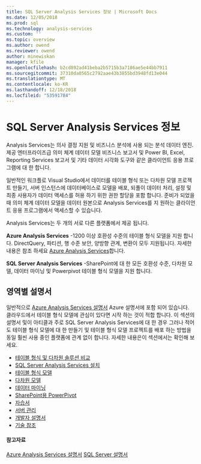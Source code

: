 ```yaml
---
title: SQL Server Analysis Services 정보 | Microsoft Docs
ms.date: 12/05/2018
ms.prod: sql
ms.technology: analysis-services
ms.custom: ''
ms.topic: overview
ms.author: owend
ms.reviewer: owend
author: minewiskan
manager: kfile
ms.openlocfilehash: b2cd892ad41beba2b5715b3a7186ae5e44bb7911
ms.sourcegitcommit: 37310da0565c2792aae43b3855bd3948fd13e044
ms.translationtype: MT
ms.contentlocale: ko-KR
ms.lasthandoff: 12/18/2018
ms.locfileid: "53591784"
---
```

# <a name="about-sql-server-analysis-services"></a>SQL Server Analysis Services 정보

Analysis Services는 의사 결정 지원 및 비즈니스 분석에 사용 되는 분석 데이터 엔진. 제공 엔터프라이즈급 의미 체계 데이터 모델 비즈니스 보고서 및 Power BI, Excel, Reporting Services 보고서 및 기타 데이터 시각화 도구와 같은 클라이언트 응용 프로그램에 대 한 합니다.

일반적인 워크플로 Visual Studio에서 데이터를 테이블 형식 또는 다차원 모델 프로젝트 만들기, 서버 인스턴스에 데이터베이스로 모델을 배포, 되풀이 데이터 처리, 설정 및 최종 사용자가 데이터 액세스를 허용 하기 위한 권한 할당을 포함 합니다. 준비가 되었을 때 의미 체계 데이터 모델을 데이터 원본으로 Analysis Services를 지 원하는 클라이언트 응용 프로그램에서 액세스할 수 있습니다.

Analysis Services는 두 개의 서로 다른 플랫폼에서 제공 됩니다.

**Azure Analysis Services** -1200 이상 호환성 수준의 테이블 형식 모델을 지원 합니다. DirectQuery, 파티션, 행 수준 보안, 양방향 관계, 변환이 모두 지원됩니다. 자세한 내용은 참조 하세요 [Azure Analysis Services](https://docs.microsoft.com/azure/analysis-services/)합니다.

**SQL Server Analysis Services** -SharePoint에 대 한 모든 호환성 수준, 다차원 모델, 데이터 마이닝 및 Powerpivot 테이블 형식 모델을 지원 합니다.

## <a name="documentation-by-area"></a>영역별 설명서

일반적으로 [Azure Analysis Services 설명서](https://docs.microsoft.com/azure/analysis-services/) Azure 설명서에 포함 되어 있습니다. 클라우드에서 테이블 형식 모델에 관심이 있다면 시작 하는 것이 적합 합니다. 이 섹션의 설명서 및이 아티클과 주로 SQL Server Analysis Services에 대 한 경우 그러나 적어도 테이블 형식 모델에 대 한 만들기 및 테이블 형식 모델 프로젝트를 배포 하는 방법을 동일 훨씬 사용 중인 플랫폼에 관계 없이 합니다. 자세한 내용은이 섹션에서는 확인해 보세요.

- [테이블 형식 및 다차원 솔루션 비교](../analysis-services/comparing-tabular-and-multidimensional-solutions-ssas.md)
- [SQL Server Analysis Services 설치](../analysis-services/instances/install-windows/install-analysis-services.md)
- [테이블 형식 모델](../analysis-services/tabular-models/tabular-models-ssas.md)
- [다차원 모델](../analysis-services/multidimensional-models/multidimensional-models-ssas.md)
- [데이터 마이닝](../analysis-services/data-mining/data-mining-ssas.md)
- [SharePoint용 PowerPivot](../analysis-services/power-pivot-sharepoint/power-pivot-for-sharepoint-ssas.md)
- [자습서](../analysis-services/analysis-services-tutorials-ssas.md)
- [서버 관리](../analysis-services/instances/analysis-services-instance-management.md)
- [개발자 설명서](analysis-services-developer-documentation.md)
- [기술 참조](https://docs.microsoft.com/bi-reference/)

#### <a name="see-also"></a>참고자료

[Azure Analysis Services 설명서](https://docs.microsoft.com/azure/analysis-services/)
[SQL Server 설명서](../sql-server/sql-server-technical-documentation.md)
